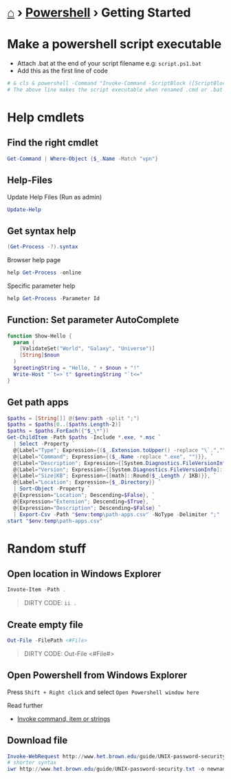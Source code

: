 # [⌂](../README.md) › [Powershell](../README.md#powershell) › Getting Started

# Make a powershell script executable
- Attach .bat at the end of your script filename e.g: `script.ps1.bat`
- Add this as the first line of code
```powershell
# & cls & powershell -Command "Invoke-Command -ScriptBlock ([ScriptBlock]::Create(((Get-Content """%0""") -join """`n""")))" & exit
# The above line makes the script executable when renamed .cmd or .bat
```

# Help cmdlets

## Find the right cmdlet
```powershell
Get-Command | Where-Object {$_.Name -Match "vpn"}
```

## Help-Files
Update Help Files (Run as admin)
```powershell
Update-Help
```

## Get syntax help
```powershell
(Get-Process -?).syntax
```

Browser help page
```powershell
help Get-Process -online
```

Specific parameter help
```powershell
help Get-Process -Parameter Id
```









## Function: Set parameter AutoComplete

```powershell
function Show-Hello {
  param (
    [ValidateSet("World", "Galaxy", "Universe")]
    [String]$noun
  )
  $greetingString = "Hello, " + $noun + "!"
  Write-Host "`t=>`t" $greetingString "`t<="
}
```








## Get path apps
```powershell
$paths = [String[]] @($env:path -split ";") 
$paths = $paths[0..($paths.Length-2)]
$paths = $paths.ForEach({"$_\*"})
Get-ChildItem -Path $paths -Include *.exe, *.msc `
  | Select -Property `
  @{Label="Type"; Expression={($_.Extension.toUpper() -replace "\`.","")}}, `
  @{Label="Command"; Expression={($_.Name -replace ".exe", "")}}, `
  @{Label="Description"; Expression={[System.Diagnostics.FileVersionInfo]::GetVersionInfo($_).FileDescription}}, `
  @{Label="Version"; Expression={[System.Diagnostics.FileVersionInfo]::GetVersionInfo($_).FileVersion}}, `
  @{Label="Size|KB"; Expression={[math]::Round($_.Length / 1KB)}}, `
  @{Label="Location"; Expression={$_.Directory}} `
  | Sort-Object -Property `
  @{Expression="Location"; Descending=$False}, `
  @{Expression="Extension"; Descending=$True}, `
  @{Expression="Description"; Descending=$False} `
  | Export-Csv -Path "$env:temp\path-apps.csv" -NoType -Delimiter ";"
start "$env:temp\path-apps.csv"
```

# Random stuff

## Open location in Windows Explorer
```powershell
Invote-Item -Path .
```
> DIRTY CODE: `ii .`

## Create empty file
```powershell
Out-File -FilePath <#File>
```
> DIRTY CODE: Out-File <#File#>

## Open Powershell from Windows Explorer
Press `Shift + Right click` and select `Open Powershell window here`

Read further
- [Invoke command, item or strings](https://social.technet.microsoft.com/wiki/contents/articles/7703.powershell-running-executables.aspx)

## Download file

```powershell
Invoke-WebRequest http://www.het.brown.edu/guide/UNIX-password-security.txt -OutFile .\newname.txt
# shorter syntax
iwr http://www.het.brown.edu/guide/UNIX-password-security.txt -o newname.txt
```